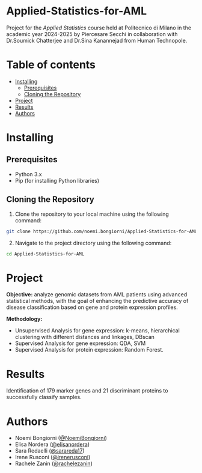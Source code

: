 <!-- omit form toc -->
# Applied-Statistics-for-AML

Project for the _Applied Statistics_ course held at Politecnico di Milano in the academic year 2024-2025 by Piercesare Secchi in collaboration with Dr.Soumick Chatterjee and Dr.Sina Kanannejad from Human Technopole.

<!-- omit from toc -->
# Table of contents

- [Installing](#installing)
  - [Prerequisites](#prerequisites)
  - [Cloning the Repository](#cloning-the-repository)
- [Project](#project)
- [Results](#results)
- [Authors](#authors)

# Installing

## Prerequisites

- Python 3.x
- Pip (for installing Python libraries)

## Cloning the Repository

1. Clone the repository to your local machine using the following command:
```bash
git clone https://github.com/noemi.bongiorni/Applied-Statistics-for-AML
```

2. Navigate to the project directory using the following command:
```bash
cd Applied-Statistics-for-AML
```

# Project

**Objective:** analyze genomic datasets from AML patients using advanced statistical methods, with the goal of enhancing the predictive accuracy of disease classification based on gene and protein expression profiles.

**Methodology:** 
  - Unsupervised Analysis for gene expression: k-means, hierarchical clustering with different distances and linkages, DBscan
  - Supervised Analysis for gene expression: QDA, SVM
  - Supervised Analysis for protein expression: Random Forest.

# Results
Identification of 179 marker genes and 21 discriminant proteins to successfully classify samples.

# Authors

- Noemi Bongiorni ([@NoemiBongiorni](https://github.com/NoemiBongiorni))
- Elisa Nordera ([@elisanordera](https://github.com/elisanordera))
- Sara Redaelli ([@sarareda17](https://github.com/sarareda17))
- Irene Rusconi ([@irenerusconi](https://github.com/irenerusconi))
- Rachele Zanin ([@rachelezanin](https://github.com/rachelezanin))

